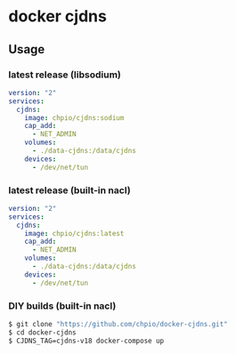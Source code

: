 # docker cjdns

## Usage

### latest release (libsodium)

```yaml
version: "2"
services:
  cjdns:
    image: chpio/cjdns:sodium
    cap_add:
      - NET_ADMIN
    volumes:
      - ./data-cjdns:/data/cjdns
    devices:
      - /dev/net/tun
```

### latest release (built-in nacl)

```yaml
version: "2"
services:
  cjdns:
    image: chpio/cjdns:latest
    cap_add:
      - NET_ADMIN
    volumes:
      - ./data-cjdns:/data/cjdns
    devices:
      - /dev/net/tun
```

### DIY builds (built-in nacl)

```sh
$ git clone "https://github.com/chpio/docker-cjdns.git"
$ cd docker-cjdns
$ CJDNS_TAG=cjdns-v18 docker-compose up
```
